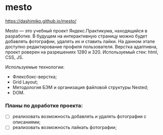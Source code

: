 # mesto

https://dashimiko.github.io/mesto/

Mesto — это учебный проект Яндекс.Практикума, находящийся в разработке. В будущем на интерактивную страницу можно будет добавлять фотографии, удалять их и ставить лайки. На данном этапе доступно редактирование профиля пользователя. Верстка адаптивна, проект роверен на разрешениях 1280 и 320. Используемый стек: html, CSS, JS.

Используемые технологии:
- Флексбокс-верстка;
- Grid Layout;
- Методология БЭМ и организация файловой структуры Nested;
- DOM.

### Планы по доработке проекта:

- [ ] реализовать возможность добавлять и удалять фотографии с описаниями;
- [ ] реализовать возможность лайкать фотографии;
